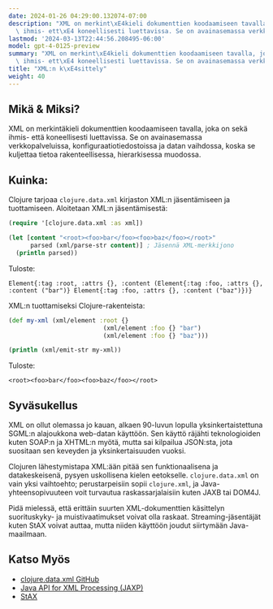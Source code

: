 ```yaml
---
date: 2024-01-26 04:29:00.132074-07:00
description: "XML on merkint\xE4kieli dokumenttien koodaamiseen tavalla, joka on sek\xE4\
  \ ihmis- ett\xE4 koneellisesti luettavissa. Se on avainasemassa verkkopalveluissa,\u2026"
lastmod: '2024-03-13T22:44:56.208495-06:00'
model: gpt-4-0125-preview
summary: "XML on merkint\xE4kieli dokumenttien koodaamiseen tavalla, joka on sek\xE4\
  \ ihmis- ett\xE4 koneellisesti luettavissa. Se on avainasemassa verkkopalveluissa,\u2026"
title: "XML:n k\xE4sittely"
weight: 40
---
```


## Mikä & Miksi?
XML on merkintäkieli dokumenttien koodaamiseen tavalla, joka on sekä ihmis- että koneellisesti luettavissa. Se on avainasemassa verkkopalveluissa, konfiguraatiotiedostoissa ja datan vaihdossa, koska se kuljettaa tietoa rakenteellisessa, hierarkisessa muodossa.

## Kuinka:
Clojure tarjoaa `clojure.data.xml` kirjaston XML:n jäsentämiseen ja tuottamiseen. Aloitetaan XML:n jäsentämisestä:

```clojure
(require '[clojure.data.xml :as xml])

(let [content "<root><foo>bar</foo><foo>baz</foo></root>"
      parsed (xml/parse-str content)] ; Jäsennä XML-merkkijono
  (println parsed))
```
Tuloste:
```
Element{:tag :root, :attrs {}, :content (Element{:tag :foo, :attrs {}, :content ("bar")} Element{:tag :foo, :attrs {}, :content ("baz")})}
```

XML:n tuottamiseksi Clojure-rakenteista:

```clojure
(def my-xml (xml/element :root {}
                          (xml/element :foo {} "bar")
                          (xml/element :foo {} "baz")))

(println (xml/emit-str my-xml))
```
Tuloste:
```
<root><foo>bar</foo><foo>baz</foo></root>
```

## Syväsukellus
XML on ollut olemassa jo kauan, alkaen 90-luvun lopulla yksinkertaistettuna SGML:n alajoukkona web-datan käyttöön. Sen käyttö räjähti teknologioiden kuten SOAP:n ja XHTML:n myötä, mutta sai kilpailua JSON:sta, jota suositaan sen keveyden ja yksinkertaisuuden vuoksi.

Clojuren lähestymistapa XML:ään pitää sen funktionaalisena ja datakeskeisenä, pysyen uskollisena kielen eetokselle. `clojure.data.xml` on vain yksi vaihtoehto; perustarpeisiin sopii `clojure.xml`, ja Java-yhteensopivuuteen voit turvautua raskassarjalaisiin kuten JAXB tai DOM4J.

Pidä mielessä, että erittäin suurten XML-dokumenttien käsittelyn suorituskyky- ja muistivaatimukset voivat olla raskaat. Streaming-jäsentäjät kuten StAX voivat auttaa, mutta niiden käyttöön joudut siirtymään Java-maailmaan.

## Katso Myös
- [clojure.data.xml GitHub](https://github.com/clojure/data.xml)
- [Java API for XML Processing (JAXP)](https://docs.oracle.com/javase/tutorial/jaxp/index.html)
- [StAX](https://docs.oracle.com/javase/tutorial/jaxp/stax/index.html)
